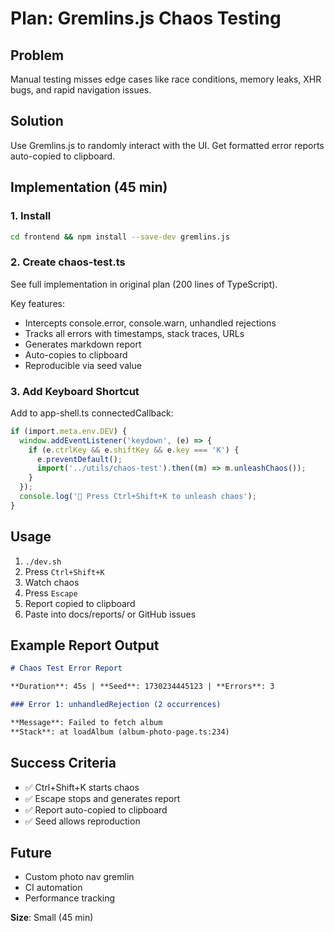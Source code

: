 # Plan: Gremlins.js Chaos Testing

## Problem

Manual testing misses edge cases like race conditions, memory leaks, XHR bugs, and rapid navigation issues.

## Solution

Use Gremlins.js to randomly interact with the UI. Get formatted error reports auto-copied to clipboard.

## Implementation (45 min)

### 1. Install

```bash
cd frontend && npm install --save-dev gremlins.js
```

### 2. Create chaos-test.ts

See full implementation in original plan (200 lines of TypeScript).

Key features:

- Intercepts console.error, console.warn, unhandled rejections
- Tracks all errors with timestamps, stack traces, URLs
- Generates markdown report
- Auto-copies to clipboard
- Reproducible via seed value

### 3. Add Keyboard Shortcut

Add to app-shell.ts connectedCallback:

```typescript
if (import.meta.env.DEV) {
  window.addEventListener('keydown', (e) => {
    if (e.ctrlKey && e.shiftKey && e.key === 'K') {
      e.preventDefault();
      import('../utils/chaos-test').then((m) => m.unleashChaos());
    }
  });
  console.log('🧪 Press Ctrl+Shift+K to unleash chaos');
}
```

## Usage

1. `./dev.sh`
2. Press `Ctrl+Shift+K`
3. Watch chaos
4. Press `Escape`
5. Report copied to clipboard
6. Paste into docs/reports/ or GitHub issues

## Example Report Output

```markdown
# Chaos Test Error Report

**Duration**: 45s | **Seed**: 1730234445123 | **Errors**: 3

### Error 1: unhandledRejection (2 occurrences)

**Message**: Failed to fetch album
**Stack**: at loadAlbum (album-photo-page.ts:234)
```

## Success Criteria

- ✅ Ctrl+Shift+K starts chaos
- ✅ Escape stops and generates report
- ✅ Report auto-copied to clipboard
- ✅ Seed allows reproduction

## Future

- Custom photo nav gremlin
- CI automation
- Performance tracking

**Size**: Small (45 min)
